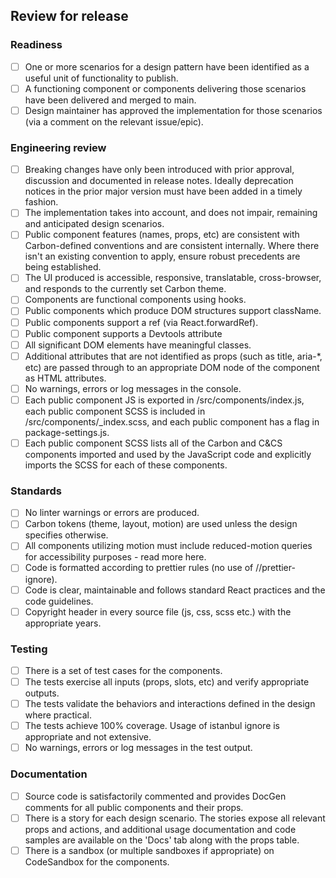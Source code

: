## Review for release

### Readiness

- [ ] One or more scenarios for a design pattern have been identified as a
      useful unit of functionality to publish.
- [ ] A functioning component or components delivering those scenarios have been
      delivered and merged to main.
- [ ] Design maintainer has approved the implementation for those scenarios (via
      a comment on the relevant issue/epic).

### Engineering review

- [ ] Breaking changes have only been introduced with prior approval, discussion
      and documented in release notes. Ideally deprecation notices in the prior
      major version must have been added in a timely fashion.
- [ ] The implementation takes into account, and does not impair, remaining and
      anticipated design scenarios.
- [ ] Public component features (names, props, etc) are consistent with
      Carbon-defined conventions and are consistent internally. Where there
      isn't an existing convention to apply, ensure robust precedents are being
      established.
- [ ] The UI produced is accessible, responsive, translatable, cross-browser,
      and responds to the currently set Carbon theme.
- [ ] Components are functional components using hooks.
- [ ] Public components which produce DOM structures support className.
- [ ] Public components support a ref (via React.forwardRef).
- [ ] Public component supports a Devtools attribute
- [ ] All significant DOM elements have meaningful classes.
- [ ] Additional attributes that are not identified as props (such as title,
      aria-\*, etc) are passed through to an appropriate DOM node of the
      component as HTML attributes.
- [ ] No warnings, errors or log messages in the console.
- [ ] Each public component JS is exported in /src/components/index.js, each
      public component SCSS is included in /src/components/\_index.scss, and
      each public component has a flag in package-settings.js.
- [ ] Each public component SCSS lists all of the Carbon and C&CS components
      imported and used by the JavaScript code and explicitly imports the SCSS
      for each of these components.

### Standards

- [ ] No linter warnings or errors are produced.
- [ ] Carbon tokens (theme, layout, motion) are used unless the design specifies
      otherwise.
- [ ] All components utilizing motion must include reduced-motion queries for
      accessibility purposes - read more here.
- [ ] Code is formatted according to prettier rules (no use of
      //prettier-ignore).
- [ ] Code is clear, maintainable and follows standard React practices and the
      code guidelines.
- [ ] Copyright header in every source file (js, css, scss etc.) with the
      appropriate years.

### Testing

- [ ] There is a set of test cases for the components.
- [ ] The tests exercise all inputs (props, slots, etc) and verify appropriate
      outputs.
- [ ] The tests validate the behaviors and interactions defined in the design
      where practical.
- [ ] The tests achieve 100% coverage. Usage of istanbul ignore is appropriate
      and not extensive.
- [ ] No warnings, errors or log messages in the test output.

### Documentation

- [ ] Source code is satisfactorily commented and provides DocGen comments for
      all public components and their props.
- [ ] There is a story for each design scenario. The stories expose all relevant
      props and actions, and additional usage documentation and code samples are
      available on the 'Docs' tab along with the props table.
- [ ] There is a sandbox (or multiple sandboxes if appropriate) on CodeSandbox
      for the components.
